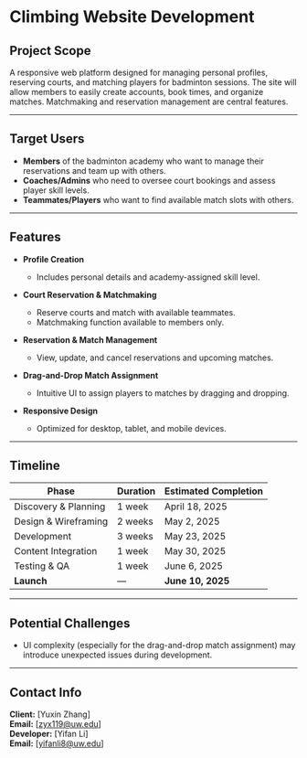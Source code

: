 # Climbing Website Development


## Project Scope

A responsive web platform designed for managing personal profiles, reserving courts, and matching players for badminton sessions. The site will allow members to easily create accounts, book times, and organize matches. Matchmaking and reservation management are central features.

---

## Target Users

- **Members** of the badminton academy who want to manage their reservations and team up with others.
- **Coaches/Admins** who need to oversee court bookings and assess player skill levels.
- **Teammates/Players** who want to find available match slots with others.

---

## Features

- **Profile Creation**
  - Includes personal details and academy-assigned skill level.
  
- **Court Reservation & Matchmaking**
  - Reserve courts and match with available teammates.
  - Matchmaking function available to members only.

- **Reservation & Match Management**
  - View, update, and cancel reservations and upcoming matches.

- **Drag-and-Drop Match Assignment**
  - Intuitive UI to assign players to matches by dragging and dropping.

- **Responsive Design**
  - Optimized for desktop, tablet, and mobile devices.

---

## Timeline

| Phase                  | Duration      | Estimated Completion |
|------------------------|---------------|-----------------------|
| Discovery & Planning   | 1 week        | April 18, 2025        |
| Design & Wireframing   | 2 weeks       | May 2, 2025           |
| Development            | 3 weeks       | May 23, 2025          |
| Content Integration    | 1 week        | May 30, 2025          |
| Testing & QA           | 1 week        | June 6, 2025          |
| **Launch**             | —             | **June 10, 2025**     |

---

## Potential Challenges

- UI complexity (especially for the drag-and-drop match assignment) may introduce unexpected issues during development.

---

## Contact Info


**Client:** [Yuxin Zhang]  
**Email:** [zyx119@uw.edu]  
**Developer:** [Yifan Li]  
**Email:** [yifanli8@uw.edu]  
